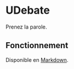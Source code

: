 UDebate
=======

Prenez la parole.

Fonctionnement
--------------

Disponible en [Markdown](https://github.com/walane/UDebate/blob/master/Fonctionnement.md).
